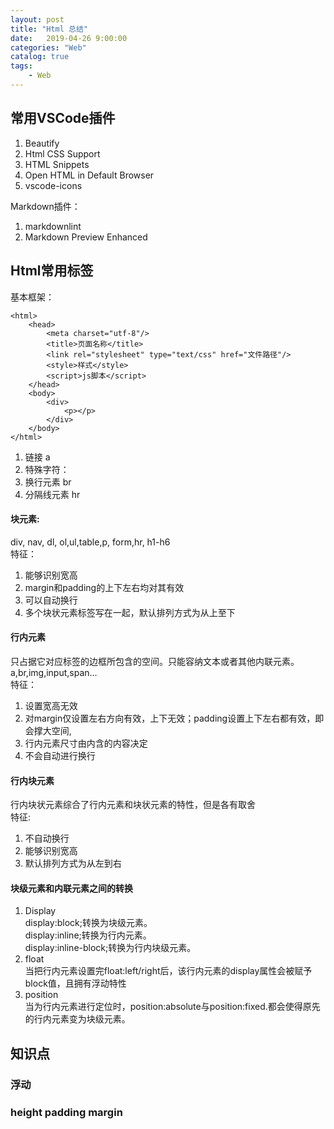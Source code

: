 ```yaml
---                                  
layout: post                                  
title: "Html 总结"                                  
date:   2019-04-26 9:00:00                                   
categories: "Web"                                  
catalog: true                                  
tags:                                   
    - Web                                  
---                        
```

    
## 常用VSCode插件  
1. Beautify
2. Html CSS Support
3. HTML Snippets
4. Open HTML in Default Browser
5. vscode-icons

Markdown插件：
1. markdownlint
2. Markdown Preview Enhanced

## Html常用标签

基本框架：

    <html>
        <head>
            <meta charset="utf-8"/>
            <title>页面名称</title>
            <link rel="stylesheet" type="text/css" href="文件路径"/>
            <style>样式</style>
            <script>js脚本</script>
        </head>
        <body>
            <div>
                <p></p>
            </div>
        </body>
    </html>

1. 链接 a
2. 特殊字符：
3. 换行元素 br
4. 分隔线元素 hr
#### 块元素: 
div, nav, dl, ol,ul,table,p, form,hr, h1-h6  
特征：
1. 能够识别宽高
2. margin和padding的上下左右均对其有效
3. 可以自动换行
4. 多个块状元素标签写在一起，默认排列方式为从上至下

#### 行内元素
只占据它对应标签的边框所包含的空间。只能容纳文本或者其他内联元素。
a,br,img,input,span...  
特征：  
1. 设置宽高无效
2. 对margin仅设置左右方向有效，上下无效；padding设置上下左右都有效，即会撑大空间,
3. 行内元素尺寸由内含的内容决定
4. 不会自动进行换行

#### 行内块元素
行内块状元素综合了行内元素和块状元素的特性，但是各有取舍  
特征:
1. 不自动换行
2. 能够识别宽高
3. 默认排列方式为从左到右
#### 块级元素和内联元素之间的转换
1. Display  
    display:block;转换为块级元素。  
    display:inline;转换为行内元素。  
    display:inline-block;转换为行内块级元素。
2. float  
当把行内元素设置完float:left/right后，该行内元素的display属性会被赋予block值，且拥有浮动特性
3. position  
当为行内元素进行定位时，position:absolute与position:fixed.都会使得原先的行内元素变为块级元素。
## 知识点
### 浮动

### height padding margin

